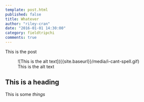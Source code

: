 ```yaml
---
template: post.html
published: false
title: Whatever
author: "riley-cran"
date: "2016-01-01 14:30:00"
category: fieldtripchi
comments: true
---
```



This is the post

<figure>![This is the alt text]({{site.baseurl}}/media/i-cant-spell.gif)<figcaption>This is the alt text</figcation></figure>

##  This is a heading

This is some _things_